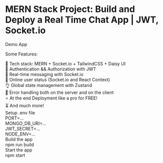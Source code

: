 <h1>MERN Stack Project: Build and Deploy a Real Time Chat App | JWT, Socket.io</h1>
Demo App




Some Features:

🌟 Tech stack: MERN + Socket.io + TailwindCSS + Daisy UI<br/>
🎃 Authentication && Authorization with JWT<br/>
👾 Real-time messaging with Socket.io<br/>
🚀 Online user status (Socket.io and React Context)<br/>
👌 Global state management with Zustand<br/>
🐞 Error handling both on the server and on the client<br/>
⭐ At the end Deployment like a pro for FREE!<br/>
⏳ And much more!<br/>
Setup .env file<br/>
PORT=...<br/>
MONGO_DB_URI=...<br/>
JWT_SECRET=...<br/>
NODE_ENV=...<br/>
Build the app<br/>
npm run build<br/>
Start the app<br/>
npm start<br/>
